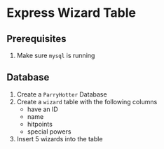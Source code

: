 # Express Wizard Table

## Prerequisites
1. Make sure `mysql` is running

## Database
1. Create a `ParryHotter` Database
1. Create a `wizard` table with the following columns 
    * have an ID
    * name
    * hitpoints
    * special powers
1. Insert 5 wizards into the table
